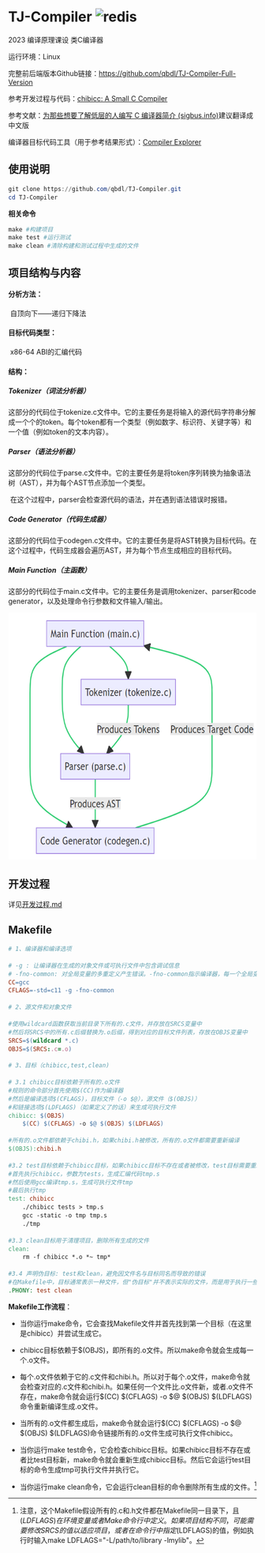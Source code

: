 # TJ-Compiler  ![redis](https://img.shields.io/badge/qbdl-TJ--Compiler-blueviolet?logo=Github)

2023 编译原理课设 类C编译器

运行环境：Linux

完整前后端版本Github链接：https://github.com/qbdl/TJ-Compiler-Full-Version

参考开发过程与代码：[chibicc: A Small C Compiler](https://github.com/rui314/chibicc)

参考文献：[为那些想要了解低层的人编写 C 编译器简介 (sigbus.info)](https://www.sigbus.info/compilerbook)建议翻译成中文版

编译器目标代码工具（用于参考结果形式）：[Compiler Explorer](https://godbolt.org/g/c9gyca )



## 使用说明

```powershell
git clone https://github.com/qbdl/TJ-Compiler.git
cd TJ-Compiler
```

**相关命令**

```powershell
make #构建项目
make test #运行测试 
make clean #清除构建和测试过程中生成的文件
```



## 项目结构与内容

#### 分析方法：

​	自顶向下——递归下降法

#### 目标代码类型：

​	x86-64 ABI的汇编代码

#### 结构：

##### Tokenizer（词法分析器）

​	这部分的代码位于tokenize.c文件中。它的主要任务是将输入的源代码字符串分解成一个个的token。每个token都有一个类型（例如数字、标识符、关键字等）和一个值（例如token的文本内容）。

##### Parser（语法分析器）

​	这部分的代码位于parse.c文件中。它的主要任务是将token序列转换为抽象语法树（AST），并为每个AST节点添加一个类型。

​	在这个过程中，parser会检查源代码的语法，并在遇到语法错误时报错。

##### Code Generator（代码生成器）

​	这部分的代码位于codegen.c文件中。它的主要任务是将AST转换为目标代码。在这个过程中，代码生成器会遍历AST，并为每个节点生成相应的目标代码。

##### Main Function（主函数）

​	这部分的代码位于main.c文件中。它的主要任务是调用tokenizer、parser和code generator，以及处理命令行参数和文件输入/输出。

<img src="./assets/Aritecture.png" alt="Aritecture" width="600" height="500"/>

## 开发过程

  详见[开发过程.md](开发学习过程/develop_README.md)



## Makefile

```makefile
# 1、编译器和编译选项

# -g : 让编译器在生成的对象文件或可执行文件中包含调试信息
# -fno-common: 对全局变量的多重定义产生错误。-fno-common指示编译器，每一个全局变量在整个程序中都应该只有一个定义。
CC=gcc
CFLAGS=-std=c11 -g -fno-common

# 2、源文件和对象文件

#使用wildcard函数获取当前目录下所有的.c文件，并存放在SRCS变量中
#然后将SRCS中的所有.c后缀替换为.o后缀，得到对应的目标文件列表，存放在OBJS变量中
SRCS=$(wildcard *.c)
OBJS=$(SRCS:.c=.o)

# 3、目标（chibicc,test,clean)

# 3.1 chibicc目标依赖于所有的.o文件
#规则的命令部分首先使用$(CC)作为编译器
#然后是编译选项$(CFLAGS)，目标文件（-o $@），源文件（$(OBJS)）
#和链接选项$(LDFLAGS)（如果定义了的话）来生成可执行文件
chibicc: $(OBJS)
	$(CC) $(CFLAGS) -o $@ $(OBJS) $(LDFLAGS)

#所有的.o文件都依赖于chibi.h，如果chibi.h被修改，所有的.o文件都需要重新编译
$(OBJS):chibi.h

#3.2 test目标依赖于chibicc目标，如果chibicc目标不存在或者被修改，test目标需要重新生成
#首先执行chibicc，参数为tests，生成汇编代码tmp.s
#然后使用gcc编译tmp.s，生成可执行文件tmp
#最后执行tmp
test: chibicc
	./chibicc tests > tmp.s
	gcc -static -o tmp tmp.s
	./tmp

#3.3 clean目标用于清理项目，删除所有生成的文件
clean:
	rm -f chibicc *.o *~ tmp*

#3.4 声明伪目标: test和clean，避免因文件名与目标同名而导致的错误
#在Makefile中，目标通常表示一种文件，但"伪目标"并不表示实际的文件，而是用于执行一些操作，比如清理项目或运行测试。如果一个目标被声明为伪目标，那么make命令就不会去检查是否存在一个与这个目标同名的文件，而是每次都执行这个伪目标的命令。
.PHONY: test clean
```

**Makefile工作流程**：

- 当你运行make命令，它会查找Makefile文件并首先找到第一个目标（在这里是chibicc）并尝试生成它。


- chibicc目标依赖于$(OBJS)，即所有的.o文件。所以make命令就会生成每一个.o文件。


- 每个.o文件依赖于它的.c文件和chibi.h。所以对于每个.o文件，make命令就会检查对应的.c文件和chibi.h。如果任何一个文件比.o文件新，或者.o文件不存在，make命令就会运行$(CC) $(CFLAGS) -o $@ $(OBJS) $(LDFLAGS)命令重新编译生成.o文件。


- 当所有的.o文件都生成后，make命令就会运行$(CC) $(CFLAGS) -o $@ $(OBJS) $(LDFLAGS)命令链接所有的.o文件生成可执行文件chibicc。


- 当你运行make test命令，它会检查chibicc目标。如果chibicc目标不存在或者比test目标新，make命令就会重新生成chibicc目标。然后它会运行test目标的命令生成tmp可执行文件并执行它。


- 当你运行make clean命令，它会运行clean目标的命令删除所有生成的文件。[^1]

[^1]: 注意，这个Makefile假设所有的.c和.h文件都在Makefile同一目录下，且$(LDFLAGS)在环境变量或者Make命令行中定义。如果项目结构不同，可能需要修改SRCS的值以适应项目，或者在命令行中指定$(LDFLAGS)的值，例如执行时输入make LDFLAGS="-L/path/to/library -lmylib"。

